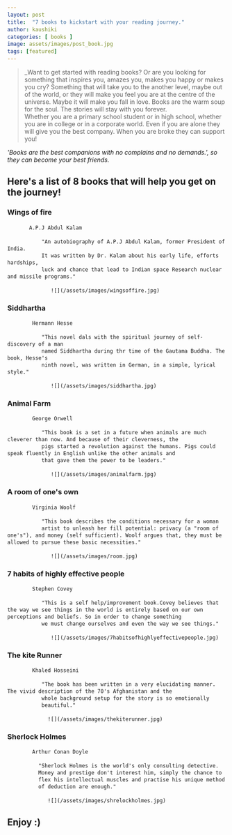 ```yaml
---
layout: post
title:  "7 books to kickstart with your reading journey."
author: kaushiki
categories: [ books ]
image: assets/images/post_book.jpg
tags: [featured]
---
```


>_Want to get started with reading books? Or are you looking for something that inspires you, amazes you, makes you happy or makes you cry? Something that will take you to the another level, maybe out of the world, or they will make you feel you are at the centre of the universe. Maybe it will make you fall in love. Books are the warm soup for the soul. The stories will stay with you forever.  
 Whether you are a primary school student or in high school, whether you are in college or in a corporate  world. Even if you are alone they will give you the best company. When you are broke they can support you! 
  
   _'Books are the best companions with no complains and no demands.', so they can become your best friends._ 

  ## Here's a list of 8 books that will help you get on the journey!

   ### Wings of fire
           A.P.J Abdul Kalam
               
               "An autobiography of A.P.J Abdul Kalam, former President of India. 
               It was written by Dr. Kalam about his early life, efforts hardships,
               luck and chance that lead to Indian space Research nuclear and missile programs."

                  ![](/assets/images/wingsoffire.jpg)

   ### Siddhartha 
            Hermann Hesse

               "This novel dals with the spiritual journey of self-discovery of a man
               named Siddhartha during thr time of the Gautama Buddha. The book, Hesse's
               ninth novel, was written in German, in a simple, lyrical style."

                  ![](/assets/images/siddhartha.jpg)

               
   ### Animal Farm
            George Orwell

               "This book is a set in a future when animals are much cleverer than now. And because of their cleverness, the 
               pigs started a revolution against the humans. Pigs could speak fluently in English unlike the other animals and 
               that gave them the power to be leaders."

                  ![](/assets/images/animalfarm.jpg)


   ### A room of one's own 
            Virginia Woolf
               
               "This book describes the conditions necessary for a woman 
               artist to unleash her fill potential: privacy (a "room of one's"), and money (self sufficient). Woolf argues that, they must be allowed to pursue these basic necessities."

                  ![](/assets/images/room.jpg)


   ### 7 habits of highly effective people
            Stephen Covey

               "This is a self help/improvement book.Covey believes that the way we see things in the world is entirely based on our own perceptions and beliefs. So in order to change something
               we must change ourselves and even the way we see things."
                 
                  ![](/assets/images/7habitsofhighlyeffectivepeople.jpg)

   ### The kite Runner 
            Khaled Hosseini 

               "The book has been written in a very elucidating manner. The vivid description of the 70's Afghanistan and the 
               whole background setup for the story is so emotionally 
               beautiful."

                 ![](/assets/images/thekiterunner.jpg)

   ### Sherlock Holmes
            Arthur Conan Doyle
              
              "Sherlock Holmes is the world's only consulting detective.
              Money and prestige don't interest him, simply the chance to
              flex his intellectual muscles and practise his unique method
              of deduction are enough."

                 ![](/assets/images/shrelockholmes.jpg)


   ## Enjoy :)